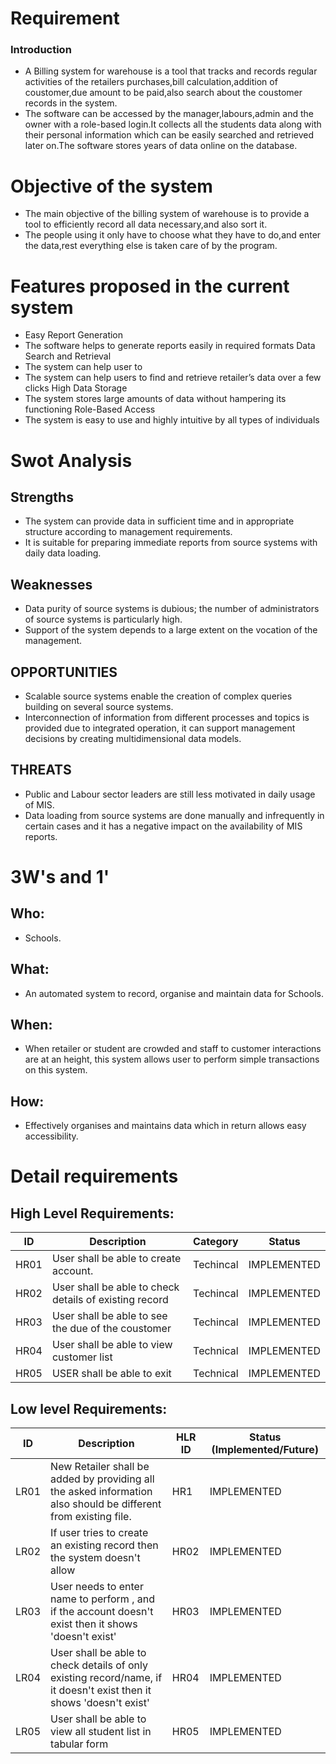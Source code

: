 
# Requirement
### Introduction



* A Billing system for warehouse is a tool that tracks and records regular activities of the retailers purchases,bill calculation,addition of coustomer,due amount to be paid,also search about the coustomer records in the system.
* The software can be accessed by the manager,labours,admin and the owner with a role-based login.It collects all the students data along with their personal information which can be easily searched and retrieved later on.The software stores years of data online on the database.

# Objective of the system
* The main objective of the billing system of warehouse is to provide a tool to efficiently record all data necessary,and also sort it.
* The people using it only have to choose what they have to do,and enter the data,rest everything else is taken care of by the program.

# Features proposed in the current system
* Easy Report Generation 
* The software helps to generate reports easily in required formats Data Search and Retrieval
* The system can help user to 
* The system can help users to find and retrieve retailer’s data over a few clicks High Data Storage
* The system stores large amounts of data without hampering its functioning Role-Based Access
* The system is easy to use and highly intuitive by all types of individuals

# Swot Analysis
## Strengths 
* The system can provide data in sufficient time and in appropriate structure according to management requirements.
* It is suitable for preparing immediate reports from source systems with daily data loading.
## Weaknesses
* Data purity of source systems is dubious; the number of administrators of source systems is particularly high.
* Support of the system depends to a large extent on the vocation of the management.
## OPPORTUNITIES
* Scalable source systems enable the creation of complex queries building on several source systems.
* Interconnection of information from different processes and topics is provided due to integrated operation, it can support management decisions by creating multidimensional data models.
## THREATS
* Public and Labour sector leaders are still less motivated in daily usage of MIS.
* Data loading from source systems are done manually and infrequently in certain cases and it has a negative impact on the availability of MIS reports.

# 3W's and 1'
## Who:
* Schools.
## What:
* An automated system to record, organise and maintain data for Schools.
## When:
* When retailer or student are crowded and staff to customer interactions are at an height, this system allows user to perform simple transactions on this system.
## How:
* Effectively organises and maintains data which in return allows easy accessibility.

# Detail requirements
## High Level Requirements:

 ID	     | Description                                           | Category	| Status
---------|-------------------------------------------------------|----------|------------   
HR01     |User shall be able to create account.                  |Techincal	| IMPLEMENTED
HR02     |User shall be able to check details of existing record |Techincal	| IMPLEMENTED
HR03     |User shall be able to see the due of the coustomer     |Techincal	| IMPLEMENTED
HR04     |User shall be able to view customer list	             |Technical	| IMPLEMENTED
HR05     |	USER shall be able to exit	                         |Technical	| IMPLEMENTED

## Low level Requirements:

ID   |Description                                                                                                           |HLR ID |	Status (Implemented/Future)
-----|----------------------------------------------------------------------------------------------------------------------|-------|------------   
LR01 |New Retailer shall be added by providing all the asked information also should be different from existing file.       |HR1    |IMPLEMENTED
LR02 |If user tries to create an existing record then the system doesn't allow	                                            |HR02   |IMPLEMENTED
LR03 |	User needs to enter name to perform , and if the account doesn't exist then it shows 'doesn't exist'	              |HR03	  |IMPLEMENTED
LR04 |	User shall be able to check details of only existing record/name, if it doesn't exist then it shows 'doesn't exist' |HR04	  |IMPLEMENTED
LR05 |	User shall be able to view all student list in tabular form	                                                        |HR05	  |IMPLEMENTED




